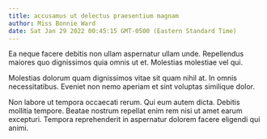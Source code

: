 ```yaml
---
title: accusamus ut delectus praesentium magnam
author: Miss Bonnie Ward
date: Sat Jan 29 2022 00:45:15 GMT-0500 (Eastern Standard Time)
---
```

Ea neque facere debitis non ullam aspernatur ullam unde. Repellendus maiores quo dignissimos quia omnis ut et. Molestias molestiae vel qui.

 Molestias dolorum quam dignissimos vitae sit quam nihil at. In omnis necessitatibus. Eveniet non nemo aperiam et sint voluptas similique dolor.

 Non labore ut tempora occaecati rerum. Qui eum autem dicta. Debitis mollitia tempore. Beatae nostrum repellat enim rem nisi ut amet earum excepturi. Tempora reprehenderit in aspernatur dolorem facere eligendi qui animi.